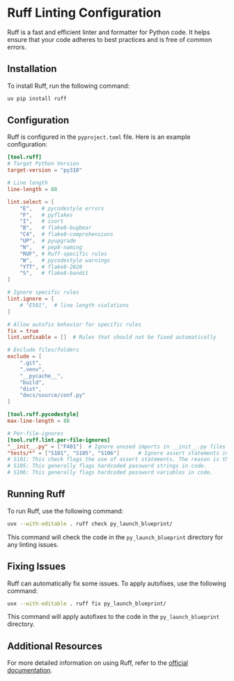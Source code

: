 # Ruff Linting Configuration

Ruff is a fast and efficient linter and formatter for Python code. It helps ensure that your code adheres to best practices and is free of common errors.

## Installation

To install Ruff, run the following command:

```bash
uv pip install ruff
```

## Configuration

Ruff is configured in the `pyproject.toml` file. Here is an example configuration:

```toml
[tool.ruff]
# Target Python Version
target-version = "py310"

# Line length
line-length = 88

lint.select = [
    "E",   # pycodestyle errors
    "F",   # pyflakes
    "I",   # isort
    "B",   # flake8-bugbear
    "C4",  # flake8-comprehensions
    "UP",  # pyupgrade
    "N",   # pep8-naming
    "RUF", # Ruff-specific rules
    "W",   # pycodestyle warnings
    "YTT", # flake8-2020
    "S",   # flake8-bandit
]

# Ignore specific rules
lint.ignore = [
    # "E501",  # line length violations
]

# Allow autofix behavior for specific rules
fix = true
lint.unfixable = []  # Rules that should not be fixed automatically

# Exclude files/folders
exclude = [
    ".git",
    ".venv",
    "__pycache__",
    "build",
    "dist",
    "docs/source/conf.py"
]

[tool.ruff.pycodestyle]
max-line-length = 88

# Per-file-ignores
[tool.ruff.lint.per-file-ignores]
"__init__.py" = ["F401"]  # Ignore unused imports in __init__.py files
"tests/*" = ["S101", "S105", "S106"]      # Ignore assert statements in tests
# S101: This check flags the use of assert statements. The reason is that assert statements are removed when Python code is optimized (run with the -O flag), which can lead to security vulnerabilities if assert is used for security checks.
# S105: This generally flags hardcoded password strings in code.
# S106: This generally flags hardcoded password variables in code.
```

## Running Ruff

To run Ruff, use the following command:

```bash
uvx --with-editable . ruff check py_launch_blueprint/
```

This command will check the code in the `py_launch_blueprint` directory for any linting issues.

## Fixing Issues

Ruff can automatically fix some issues. To apply autofixes, use the following command:

```bash
uvx --with-editable . ruff fix py_launch_blueprint/
```

This command will apply autofixes to the code in the `py_launch_blueprint` directory.

## Additional Resources

For more detailed information on using Ruff, refer to the [official documentation](https://github.com/charliermarsh/ruff).
